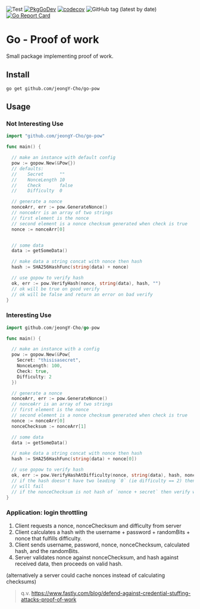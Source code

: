 ![Test](https://github.com/jeongY-Cho/go-pow/workflows/Test/badge.svg?branch=master)
[![PkgGoDev](https://pkg.go.dev/badge/github.com/jeongy-cho/go-pow)](https://pkg.go.dev/github.com/jeongy-cho/go-pow)
[![codecov](https://codecov.io/gh/jeongY-Cho/go-pow/branch/master/graph/badge.svg)](https://codecov.io/gh/jeongY-Cho/go-pow)
![GitHub tag (latest by date)](https://img.shields.io/github/v/tag/jeongy-cho/go-pow)
[![Go Report Card](https://goreportcard.com/badge/github.com/jeongy-cho/go-pow)](https://goreportcard.com/report/github.com/jeongy-cho/go-pow)
# Go - Proof of work

Small package implementing proof of work.

## Install

```
go get github.com/jeongY-Cho/go-pow
```

## Usage

### Not Interesting Use

```go
import "github.com/jeongY-Cho/go-pow"

func main() {

  // make an instance with default config
  pow := gopow.New(&Pow{})
  // defaults:
  // 	Secret      ""
  // 	NonceLength 10
  // 	Check       false
  // 	Difficulty  0

  // generate a nonce
  nonceArr, err := pow.GenerateNonce()
  // nonceArr is an array of two strings
  // first element is the nonce
  // second element is a nonce checksum generated when check is true
  nonce := nonceArr[0]


  // some data
  data := getSomeData()

  // make data a string concat with nonce then hash
  hash := SHA256HashFunc(string(data) + nonce)

  // use gopow to verify hash
  ok, err := pow.VerifyHash(nonce, string(data), hash, "")
  // ok will be true on good verify
  // ok will be false and return an error on bad verify
}
```

### Interesting Use

```go
import github.com/jeongY-Cho/go-pow

func main() {

  // make an instance with a config
  pow := gopow.New(&Pow{
    Secret: "thisisasecret",
    NonceLength: 100,
    Check: true,
    Difficulty: 2
  })

  // generate a nonce
  nonceArr, err := pow.GenerateNonce()
  // nonceArr is an array of two strings
  // first element is the nonce
  // second element is a nonce checksum generated when check is true
  nonce := nonceArr[0]
  nonceChecksum := nonceArr[1]

  // some data
  data := getSomeData()

  // make data a string concat with nonce then hash
  hash := SHA256HashFunc(string(data) + nonce[0])

  // use gopow to verify hash
  ok, err := pow.VerifyHashAtDifficulty(nonce, string(data), hash, nonceChecksum)
  // if the hash doesn't have two leading `0` (ie difficulty == 2) then verify
  // will fail
  // if the nonceChecksum is not hash of `nonce + secret` then verify will fail
}
```

### Application: login throttling

1. Client requests a nonce, nonceChecksum and difficulty from server
2. Client calculates a hash with the username + password + randomBits + nonce that fulfills difficulty.
3. Client sends username, password, nonce, nonceChecksum, calculated hash, and the randomBits.
4. Server validates nonce against nonceChecksum, and hash against received data, then proceeds on valid hash.

(alternatively a server could cache nonces instead of calculating checksums)

> q.v. https://www.fastly.com/blog/defend-against-credential-stuffing-attacks-proof-of-work
